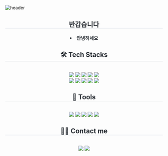 ![header](![header](https://capsule-render.vercel.app/api?type=venom&height=300&color=gradient&text=Welcome%20to%20my%20Github&reversal=false&textBg=false&fontColor=2c2c2c&desc=Jiyong%20Kim&descSize=30))

<div align="center"> 
  <h2 style="border-bottom: 1px solid #d8dee4; color: #282d33;"> 반갑습니다 </h2>  
  <div style="font-weight: 700; font-size: 15px; text-align: center; color: #282d33;">
    <li> 안녕하세요</li>
  </div> 
</div>

<div align="center">
  <h2 style="border-bottom: 1px solid rgb(211, 217, 222); color: #282d33;"> 🛠️ Tech Stacks </h2>
  <br> 
  <div style="margin: 0 auto; text-align: center;">
    <img src="https://img.shields.io/badge/Java-007396?style=flat&logo=Java&logoColor=white">
    <img src="https://img.shields.io/badge/Spring-6DB33F?style=flat&logo=Spring&logoColor=white">
    <img src="https://img.shields.io/badge/Spring Boot-6DB33F?style=flat&logo=Spring Boot&logoColor=white">
    <img src="https://img.shields.io/badge/Python-3776AB?style=flat&logo=Python&logoColor=white">
    <img src="https://img.shields.io/badge/C-A8B9CC?style=flat&logo=C&logoColor=white">
    <br/>
    <img src="https://img.shields.io/badge/HTML5-E34F26?style=flat&logo=HTML5&logoColor=white">
    <img src="https://img.shields.io/badge/Javascript-F7DF1E?style=flat&logo=Javascript&logoColor=white">
    <img src="https://img.shields.io/badge/React-61DAFB?style=flat&logo=React&logoColor=white">
    <img src="https://img.shields.io/badge/jQuery-0769AD?style=flat&logo=jQuery&logoColor=white">
    <img src="https://img.shields.io/badge/MySQL-4479A1?style=flat&logo=MySQL&logoColor=white">
  </div>
</div>

<div align="center">
  <h2 style="border-bottom: 1px solid rgb(211, 217, 222); color: #282d33;"> 🔧 Tools </h2>
  <br> 
  <div style="margin: 0 auto; text-align: center;">
    <img src="https://img.shields.io/badge/Git-F05032?style=flat&logo=Git&logoColor=white">
    <img src="https://img.shields.io/badge/Github-181717?style=flat&logo=Github&logoColor=white">
    <img src="https://img.shields.io/badge/Amazon AWS-232F3E?style=flat&logo=Amazon AWS&logoColor=white">
    <img src="https://img.shields.io/badge/Bootstrap-7952B3?style=flat&logo=Bootstrap&logoColor=white">
    <img src="https://img.shields.io/badge/Notion-000000?style=flat&logo=Notion&logoColor=white">
  </div>
</div>

<div align="center">
  <h2 style="border-bottom: 1px solid #d8dee4; color: #282d33;"> 🧑‍💻 Contact me </h2>
  <br> 
  <div>
    <a href="#"><img src="https://img.shields.io/badge/Velog-20C997?style=flat&logo=Velog&logoColor=white"></a>
    <a href="#"><img src="https://img.shields.io/badge/Instagram-E4405F?style=flat&logo=Instagram&logoColor=white"></a>
  </div>
  <br>
</div>

